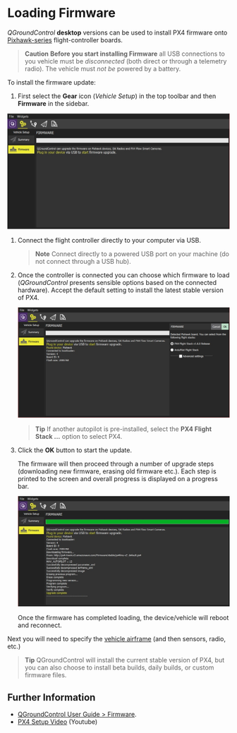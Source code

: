 # Loading Firmware

*QGroundControl* **desktop** versions can be used to install PX4 firmware onto [Pixhawk-series](../getting_started/flight_controller_selection.md) flight-controller boards. 

> **Caution** **Before you start installing Firmware** all USB connections to you vehicle must be *disconnected* (both direct or through a telemetry radio). The vehicle must *not be* powered by a battery.


To install the firmware update:

1. First select the **Gear** icon (*Vehicle Setup*) in the top toolbar and then **Firmware** in the sidebar. 

  ![](../../images/qgc/setup/firmware_disconnected.jpg)

1. Connect the flight controller directly to your computer via USB. 

   > **Note** Connect directly to a powered USB port on your machine (do not connect through a USB hub).

1. Once the controller is connected you can choose which firmware to load (*QGroundControl* presents sensible options based on the connected hardware). Accept the default setting to install the latest stable version of PX4.
   
   ![](../../images/qgc/setup/firmware_connected_default_px4.jpg)
   
   > **Tip** If another autopilot is pre-installed, select the **PX4 Flight Stack ...** option to select PX4.

1. Click the **OK** button to start the update.

   The firmware will then proceed through a number of upgrade steps (downloading new firmware, erasing old firmware etc.). Each step is printed to the screen and overall progress is displayed on a progress bar.
   
   ![](../../images/qgc/setup/firmware_upgrade_complete.jpg)
   
   Once the firmware has completed loading, the device/vehicle will reboot and reconnect.

Next you will need to specify the [vehicle airframe](../config/airframe.md) (and then sensors, radio, etc.)


> **Tip** QGroundControl will install the current stable version of PX4, but you can also choose to install beta builds, daily builds, or custom firmware files. 


## Further Information

* [QGroundControl User Guide > Firmware](https://docs.qgroundcontrol.com/en/SetupView/Firmware.html).
* [PX4 Setup Video](https://youtu.be/91VGmdSlbo4) (Youtube)

